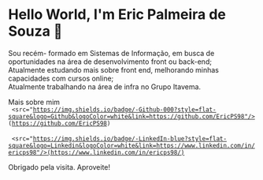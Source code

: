 # Hello World, I'm Eric Palmeira de Souza  👋
<p>
Sou recém- formado em Sistemas de Informação, em busca de oportunidades na área de desenvolvimento front ou back-end;
<br>
Atualmente estudando mais sobre front end, melhorando minhas capacidades com cursos online;
<br>
Atualmente trabalhando na área de infra no Grupo Itavema.
</p>

Mais sobre mim
<br>
<code>
 <src="https://img.shields.io/badge/-Github-000?style=flat-square&logo=Github&logoColor=white&link=https://github.com/EricPS98"/> (https://github.com/EricPS98)
</code>
<br>
<code>
 <src="https://img.shields.io/badge/-LinkedIn-blue?style=flat-square&logo=Linkedin&logoColor=white&link=https://www.linkedin.com/in/ericps98"/>(https://www.linkedin.com/in/ericps98/)‎
</code>


Obrigado pela visita.
Aproveite! 
